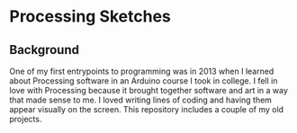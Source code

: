 # Processing Sketches

## Background

One of my first entrypoints to programming was in 2013 when I learned about Processing software in an Arduino course I took in college. I fell in love with Processing because it brought together software and art in a way that made sense to me. I loved writing lines of coding and having them appear visually on the screen. This repository includes a couple of my old projects. 
